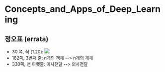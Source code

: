 # Concepts_and_Apps_of_Deep_Learning
## 정오표 (errata)
* 30 쪽, 식 (1.20): <img src="https://render.githubusercontent.com/render/math?math={\left ( y^{k}-w_{1}^{k}x_{1}^{k} \+ w_{2}^{k}x_{2}^{k}+ ...w_{n}^{k}x_{n}^{k} \right )}^{2} \rightarrow {\left ( y^{k}- \left ( w_{1}^{k}x_{1}^{k}+w_{2}^{k}x_{2}^{k} \+ ...w_{n}^{k}x_{n}^{k} \right ) \right )}^{2})">
* 182쪽, 3번째 줄: n개의 객체 --> n개의 개체
* 330쪽, 맨 아랫줄: 이사전달 --> 의사전달

